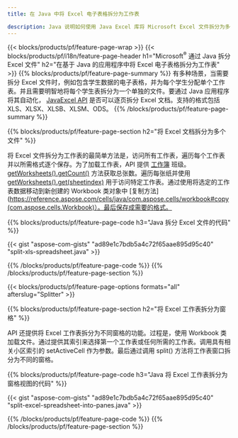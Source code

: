 ```yaml
---
title: 在 Java 中将 Excel 电子表格拆分为工作表

description: Java 说明如何使用 Java Excel 库将 Microsoft Excel 文件拆分为多个文档的源代码
---
```

{{< blocks/products/pf/feature-page-wrap >}}
{{< blocks/products/pf/i18n/feature-page-header h1="Microsoft<sup>&reg;</sup> 通过 Java 拆分 Excel 文件" h2="在基于 Java 的应用程序中将 Excel 电子表格拆分为工作表" >}}
{{% blocks/products/pf/feature-page-summary %}}
有多种场景，当需要拆分 Excel 文件时，例如包含学生数据的电子表格，并为每个学生分配单个工作表。并且需要明智地将每个学生表拆分为一个单独的文件。要通过 Java 应用程序将其自动化， [JavaExcel API](/cells/java/) 是否可以逐页拆分 Excel 文档。支持的格式包括 XLS、XLSX、XLSB、XLSM、ODS。 
{{% /blocks/products/pf/feature-page-summary %}}

{{% blocks/products/pf/feature-page-section h2="将 Excel 文档拆分为多个文件" %}}

将 Excel 文件拆分为工作表的最简单方法是，访问所有工作表，遍历每个工作表并以所需格式逐个保存。为了加载工作表，API 提供 [工作簿](https://reference.aspose.com/cells/java/com.aspose.cells/Workbook) 班级。 [getWorksheets().getCount()](https://reference.aspose.com/cells/java/com.aspose.cells/worksheetcollection#Count) 方法获取总张数。遍历每张纸并使用 [getWorksheets().get(sheetindex)](https://reference.aspose.com/cells/java/com.aspose.cells/worksheetcollection#get) 用于访问特定工作表。通过使用将选定的工作表数据移动到新创建的 Workbook 类对象中 [复制方法](https://reference.aspose.com/cells/java/com.aspose.cells/workbook#copy(com.aspose.cells.Workbook)）。最后保存成需要的格式。

{{% blocks/products/pf/feature-page-code h3="Java 拆分 Excel 文件的代码" %}}

{{< gist "aspose-com-gists" "ad89e1c7bdb5a4c72f65aae895d95c40" "split-xls-spreadsheet.java" >}}

{{% /blocks/products/pf/feature-page-code %}}
{{% /blocks/products/pf/feature-page-section %}}

{{< blocks/products/pf/feature-page-options formats="all" afterslug="Splitter" >}}

{{% blocks/products/pf/feature-page-section h2="将 Excel 工作表拆分为窗格" %}}

API 还提供将 Excel 工作表拆分为不同窗格的功能。过程是，使用 Workbook 类加载文件。通过提供其索引来选择第一个工作表或任何所需的工作表。调用具有相关小区索引的 setActiveCell 作为参数。最后通过调用 split() 方法将工作表窗口拆分为不同的窗格。

{{% blocks/products/pf/feature-page-code h3="Java 将 Excel 工作表拆分为窗格视图的代码" %}}

{{< gist "aspose-com-gists" "ad89e1c7bdb5a4c72f65aae895d95c40" "split-excel-spreadsheet-into-panes.java" >}}

{{% /blocks/products/pf/feature-page-code %}}
{{% /blocks/products/pf/feature-page-section %}}
